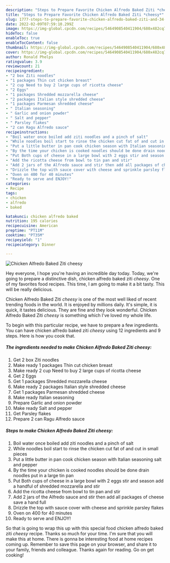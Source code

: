 ```yaml
---
description: "Steps to Prepare Favorite Chicken Alfredo Baked Ziti *cheesy*"
title: "Steps to Prepare Favorite Chicken Alfredo Baked Ziti *cheesy*"
slug: 1777-steps-to-prepare-favorite-chicken-alfredo-baked-ziti-and-34-cheesy-and-34
date: 2022-02-09T07:59:10.299Z
image: https://img-global.cpcdn.com/recipes/5464908540411904/680x482cq70/chicken-alfredo-baked-ziti-cheesy-recipe-main-photo.jpg
hideToc: false
enableToc: true
enableTocContent: false
thumbnail: https://img-global.cpcdn.com/recipes/5464908540411904/680x482cq70/chicken-alfredo-baked-ziti-cheesy-recipe-main-photo.jpg
cover: https://img-global.cpcdn.com/recipes/5464908540411904/680x482cq70/chicken-alfredo-baked-ziti-cheesy-recipe-main-photo.jpg
author: Ronald Phelps
ratingvalue: 3.9
reviewcount: 21
recipeingredient:
- "2 box Ziti noodles"
- "1 packages Thin cut chicken breast"
- "2 cup Need to buy 2 large cups of ricotta cheese"
- "2 Eggs"
- "1 packages Shredded mozzarella cheese"
- "2 packages Italian style shredded cheese"
- "1 packages Parmesan shredded cheese"
- " Italian seasoning"
- " Garlic and onion powder"
- " Salt and pepper"
- " Parsley flakes"
- "2 can Ragu Alfredo sauce"
recipeinstructions:
- "Boil water once boiled add ziti noodles and a pinch of salt"
- "While noodles boil start to rinse the chicken cut fat of and cut in small pieces"
- "Put a little butter in pan cook chicken season with Italian seasoning salt and pepper"
- "By the time your chicken is cooked noodles should be done drain noodles put in a large tin pan"
- "Put Both cups of cheese in a large bowl with 2 eggs stir and season add a handful of shredded mozzarella and stir"
- "Add the ricotta cheese from bowl to tin pan and stir"
- "Add 2 jars of the Alfredo sauce and stir then add all packages of cheese save a hand full"
- "Drizzle the top with sauce cover with cheese and sprinkle parsley flakes"
- "Oven on 400 for 40 minutes"
- "Ready to serve and ENJOY!"
categories:
- Recipe
tags:
- chicken
- alfredo
- baked

katakunci: chicken alfredo baked 
nutrition: 195 calories
recipecuisine: American
preptime: "PT11M"
cooktime: "PT35M"
recipeyield: "1"
recipecategory: Dinner

---
```



![Chicken Alfredo Baked Ziti *cheesy*](https://img-global.cpcdn.com/recipes/5464908540411904/680x482cq70/chicken-alfredo-baked-ziti-cheesy-recipe-main-photo.jpg)

Hey everyone, I hope you're having an incredible day today. Today, we're going to prepare a distinctive dish, chicken alfredo baked ziti *cheesy*. One of my favorites food recipes. This time, I am going to make it a bit tasty. This will be really delicious.



Chicken Alfredo Baked Ziti *cheesy* is one of the most well liked of recent trending foods in the world. It is enjoyed by millions daily. It's simple, it is quick, it tastes delicious. They are fine and they look wonderful. Chicken Alfredo Baked Ziti *cheesy* is something which I've loved my whole life.


To begin with this particular recipe, we have to prepare a few ingredients. You can have chicken alfredo baked ziti *cheesy* using 12 ingredients and 9 steps. Here is how you cook that.

<!--inarticleads1-->

##### The ingredients needed to make Chicken Alfredo Baked Ziti *cheesy*:

1. Get 2 box Ziti noodles
1. Make ready 1 packages Thin cut chicken breast
1. Make ready 2 cup Need to buy 2 large cups of ricotta cheese
1. Get 2 Eggs
1. Get 1 packages Shredded mozzarella cheese
1. Make ready 2 packages Italian style shredded cheese
1. Get 1 packages Parmesan shredded cheese
1. Make ready  Italian seasoning
1. Prepare  Garlic and onion powder
1. Make ready  Salt and pepper
1. Get  Parsley flakes
1. Prepare 2 can Ragu Alfredo sauce




<!--inarticleads2-->

##### Steps to make Chicken Alfredo Baked Ziti *cheesy*:

1. Boil water once boiled add ziti noodles and a pinch of salt
1. While noodles boil start to rinse the chicken cut fat of and cut in small pieces
1. Put a little butter in pan cook chicken season with Italian seasoning salt and pepper
1. By the time your chicken is cooked noodles should be done drain noodles put in a large tin pan
1. Put Both cups of cheese in a large bowl with 2 eggs stir and season add a handful of shredded mozzarella and stir
1. Add the ricotta cheese from bowl to tin pan and stir
1. Add 2 jars of the Alfredo sauce and stir then add all packages of cheese save a hand full
1. Drizzle the top with sauce cover with cheese and sprinkle parsley flakes
1. Oven on 400 for 40 minutes
1. Ready to serve and ENJOY!



So that is going to wrap this up with this special food chicken alfredo baked ziti *cheesy* recipe. Thanks so much for your time. I'm sure that you will make this at home. There is gonna be interesting food at home recipes coming up. Remember to save this page on your browser, and share it to your family, friends and colleague. Thanks again for reading. Go on get cooking!
